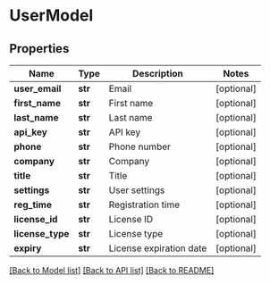 # UserModel

## Properties
Name | Type | Description | Notes
------------ | ------------- | ------------- | -------------
**user_email** | **str** | Email | [optional] 
**first_name** | **str** | First name | [optional] 
**last_name** | **str** | Last name | [optional] 
**api_key** | **str** | API key | [optional] 
**phone** | **str** | Phone number | [optional] 
**company** | **str** | Company | [optional] 
**title** | **str** | Title | [optional] 
**settings** | **str** | User settings | [optional] 
**reg_time** | **str** | Registration time | [optional] 
**license_id** | **str** | License ID | [optional] 
**license_type** | **str** | License type | [optional] 
**expiry** | **str** | License expiration date | [optional] 

[[Back to Model list]](../README.md#documentation-for-models) [[Back to API list]](../README.md#documentation-for-api-endpoints) [[Back to README]](../README.md)


